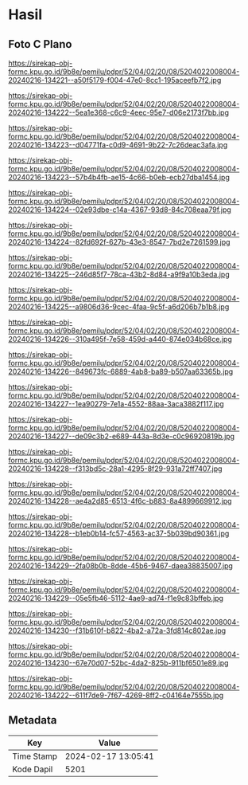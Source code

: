 # Hasil

## Foto C Plano

https://sirekap-obj-formc.kpu.go.id/9b8e/pemilu/pdpr/52/04/02/20/08/5204022008004-20240216-134221--a50f5179-f004-47e0-8cc1-195aceefb7f2.jpg

https://sirekap-obj-formc.kpu.go.id/9b8e/pemilu/pdpr/52/04/02/20/08/5204022008004-20240216-134222--5ea1e368-c6c9-4eec-95e7-d06e2173f7bb.jpg

https://sirekap-obj-formc.kpu.go.id/9b8e/pemilu/pdpr/52/04/02/20/08/5204022008004-20240216-134223--d04771fa-c0d9-4691-9b22-7c26deac3afa.jpg

https://sirekap-obj-formc.kpu.go.id/9b8e/pemilu/pdpr/52/04/02/20/08/5204022008004-20240216-134223--57b4b4fb-ae15-4c66-b0eb-ecb27dba1454.jpg

https://sirekap-obj-formc.kpu.go.id/9b8e/pemilu/pdpr/52/04/02/20/08/5204022008004-20240216-134224--02e93dbe-c14a-4367-93d8-84c708eaa79f.jpg

https://sirekap-obj-formc.kpu.go.id/9b8e/pemilu/pdpr/52/04/02/20/08/5204022008004-20240216-134224--82fd692f-627b-43e3-8547-7bd2e7261599.jpg

https://sirekap-obj-formc.kpu.go.id/9b8e/pemilu/pdpr/52/04/02/20/08/5204022008004-20240216-134225--246d85f7-78ca-43b2-8d84-a9f9a10b3eda.jpg

https://sirekap-obj-formc.kpu.go.id/9b8e/pemilu/pdpr/52/04/02/20/08/5204022008004-20240216-134225--a9806d36-9cec-4faa-9c5f-a6d206b7b1b8.jpg

https://sirekap-obj-formc.kpu.go.id/9b8e/pemilu/pdpr/52/04/02/20/08/5204022008004-20240216-134226--310a495f-7e58-459d-a440-874e034b68ce.jpg

https://sirekap-obj-formc.kpu.go.id/9b8e/pemilu/pdpr/52/04/02/20/08/5204022008004-20240216-134226--849673fc-6889-4ab8-ba89-b507aa63365b.jpg

https://sirekap-obj-formc.kpu.go.id/9b8e/pemilu/pdpr/52/04/02/20/08/5204022008004-20240216-134227--1ea90279-7e1a-4552-88aa-3aca3882f117.jpg

https://sirekap-obj-formc.kpu.go.id/9b8e/pemilu/pdpr/52/04/02/20/08/5204022008004-20240216-134227--de09c3b2-e689-443a-8d3e-c0c96920819b.jpg

https://sirekap-obj-formc.kpu.go.id/9b8e/pemilu/pdpr/52/04/02/20/08/5204022008004-20240216-134228--f313bd5c-28a1-4295-8f29-931a72ff7407.jpg

https://sirekap-obj-formc.kpu.go.id/9b8e/pemilu/pdpr/52/04/02/20/08/5204022008004-20240216-134228--ae4a2d85-6513-4f6c-b883-8a4899669912.jpg

https://sirekap-obj-formc.kpu.go.id/9b8e/pemilu/pdpr/52/04/02/20/08/5204022008004-20240216-134228--b1eb0b14-fc57-4563-ac37-5b039bd90361.jpg

https://sirekap-obj-formc.kpu.go.id/9b8e/pemilu/pdpr/52/04/02/20/08/5204022008004-20240216-134229--2fa08b0b-8dde-45b6-9467-daea38835007.jpg

https://sirekap-obj-formc.kpu.go.id/9b8e/pemilu/pdpr/52/04/02/20/08/5204022008004-20240216-134229--05e5fb46-5112-4ae9-ad74-f1e9c83bffeb.jpg

https://sirekap-obj-formc.kpu.go.id/9b8e/pemilu/pdpr/52/04/02/20/08/5204022008004-20240216-134230--f31b610f-b822-4ba2-a72a-3fd814c802ae.jpg

https://sirekap-obj-formc.kpu.go.id/9b8e/pemilu/pdpr/52/04/02/20/08/5204022008004-20240216-134230--67e70d07-52bc-4da2-825b-911bf6501e89.jpg

https://sirekap-obj-formc.kpu.go.id/9b8e/pemilu/pdpr/52/04/02/20/08/5204022008004-20240216-134222--611f7de9-7f67-4269-8ff2-c04164e7555b.jpg


## Metadata

| Key        | Value               |
| ---------- | ------------------- |
| Time Stamp | 2024-02-17 13:05:41 |
| Kode Dapil | 5201                |



